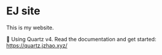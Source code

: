 # EJ site
This is my website.

🔗 Using Quartz v4. Read the documentation and get started: https://quartz.jzhao.xyz/
